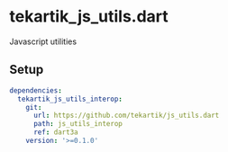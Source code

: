 # tekartik_js_utils.dart

Javascript utilities

## Setup

```yaml
dependencies:
  tekartik_js_utils_interop:
    git:
      url: https://github.com/tekartik/js_utils.dart
      path: js_utils_interop
      ref: dart3a
    version: '>=0.1.0'
```

